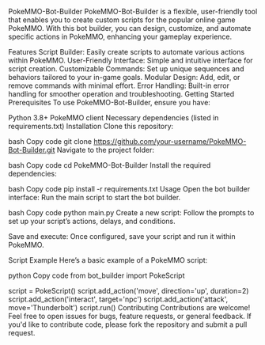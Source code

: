 PokeMMO-Bot-Builder
PokeMMO-Bot-Builder is a flexible, user-friendly tool that enables you to create custom scripts for the popular online game PokeMMO. With this bot builder, you can design, customize, and automate specific actions in PokeMMO, enhancing your gameplay experience.

Features
Script Builder: Easily create scripts to automate various actions within PokeMMO.
User-Friendly Interface: Simple and intuitive interface for script creation.
Customizable Commands: Set up unique sequences and behaviors tailored to your in-game goals.
Modular Design: Add, edit, or remove commands with minimal effort.
Error Handling: Built-in error handling for smoother operation and troubleshooting.
Getting Started
Prerequisites
To use PokeMMO-Bot-Builder, ensure you have:

Python 3.8+
PokeMMO client
Necessary dependencies (listed in requirements.txt)
Installation
Clone this repository:

bash
Copy code
git clone https://github.com/your-username/PokeMMO-Bot-Builder.git
Navigate to the project folder:

bash
Copy code
cd PokeMMO-Bot-Builder
Install the required dependencies:

bash
Copy code
pip install -r requirements.txt
Usage
Open the bot builder interface: Run the main script to start the bot builder.

bash
Copy code
python main.py
Create a new script: Follow the prompts to set up your script’s actions, delays, and conditions.

Save and execute: Once configured, save your script and run it within PokeMMO.

Script Example
Here’s a basic example of a PokeMMO script:

python
Copy code
from bot_builder import PokeScript

script = PokeScript()
script.add_action('move', direction='up', duration=2)
script.add_action('interact', target='npc')
script.add_action('attack', move='Thunderbolt')
script.run()
Contributing
Contributions are welcome! Feel free to open issues for bugs, feature requests, or general feedback. If you'd like to contribute code, please fork the repository and submit a pull request.

